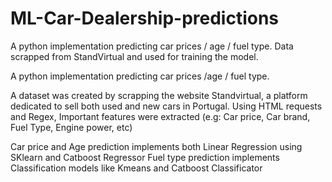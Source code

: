 # ML-Car-Dealership-predictions
A python implementation predicting car prices / age / fuel type. Data scrapped from StandVirtual and used for training the model.


A python implementation predicting car prices /age / fuel type.

A dataset was created by scrapping the website Standvirtual, a platform dedicated to sell both used and new cars in Portugal. Using HTML requests
and Regex, Important features were extracted (e.g: Car price, Car brand, Fuel Type, Engine power, etc)

Car price and Age prediction implements both Linear Regression using SKlearn and Catboost Regressor
Fuel type prediction implements Classification models like Kmeans and Catboost Classificator

